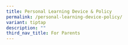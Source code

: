 ```yaml
---
title: Personal Learning Device & Policy
permalink: /personal-learning-device-policy/
variant: tiptap
description: ""
third_nav_title: For Parents
---
```

